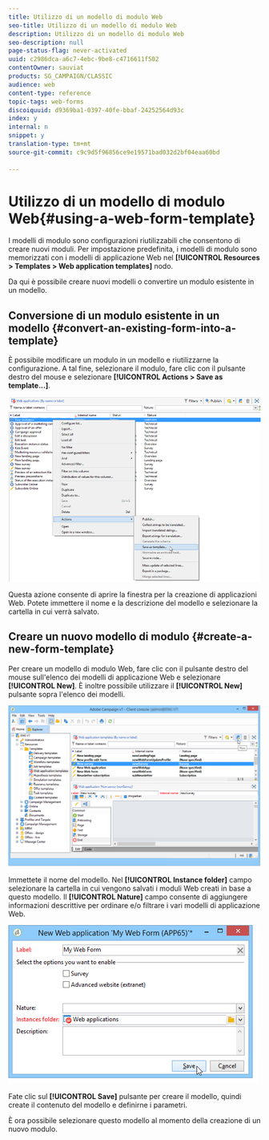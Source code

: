 ```yaml
---
title: Utilizzo di un modello di modulo Web
seo-title: Utilizzo di un modello di modulo Web
description: Utilizzo di un modello di modulo Web
seo-description: null
page-status-flag: never-activated
uuid: c2986dca-a6c7-4ebc-9be8-c4716611f502
contentOwner: sauviat
products: SG_CAMPAIGN/CLASSIC
audience: web
content-type: reference
topic-tags: web-forms
discoiquuid: d9369ba1-0397-40fe-bbaf-24252564d93c
index: y
internal: n
snippet: y
translation-type: tm+mt
source-git-commit: c9c9d5f96856ce9e19571bad032d2bf04eaa60bd

---
```



# Utilizzo di un modello di modulo Web{#using-a-web-form-template}

I modelli di modulo sono configurazioni riutilizzabili che consentono di creare nuovi moduli. Per impostazione predefinita, i modelli di modulo sono memorizzati con i modelli di applicazione Web nel **[!UICONTROL Resources > Templates > Web application templates]** nodo.

Da qui è possibile creare nuovi modelli o convertire un modulo esistente in un modello.

## Conversione di un modulo esistente in un modello {#convert-an-existing-form-into-a-template}

È possibile modificare un modulo in un modello e riutilizzarne la configurazione. A tal fine, selezionare il modulo, fare clic con il pulsante destro del mouse e selezionare **[!UICONTROL Actions > Save as template...]**.

![](assets/s_ncs_admin_survey_saveastemplate.png)

Questa azione consente di aprire la finestra per la creazione di applicazioni Web. Potete immettere il nome e la descrizione del modello e selezionare la cartella in cui verrà salvato.

## Creare un nuovo modello di modulo {#create-a-new-form-template}

Per creare un modello di modulo Web, fare clic con il pulsante destro del mouse sull&#39;elenco dei modelli di applicazione Web e selezionare **[!UICONTROL New]**. È inoltre possibile utilizzare il **[!UICONTROL New]** pulsante sopra l&#39;elenco dei modelli.

![](assets/s_ncs_admin_survey_createtemplate.png)

Immettete il nome del modello. Nel **[!UICONTROL Instance folder]** campo selezionare la cartella in cui vengono salvati i moduli Web creati in base a questo modello. Il **[!UICONTROL Nature]** campo consente di aggiungere informazioni descrittive per ordinare e/o filtrare i vari modelli di applicazione Web.

![](assets/s_ncs_admin_survey_createtemplate_details.png)

Fate clic sul **[!UICONTROL Save]** pulsante per creare il modello, quindi create il contenuto del modello e definirne i parametri.

È ora possibile selezionare questo modello al momento della creazione di un nuovo modulo.

